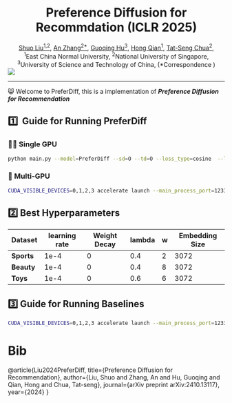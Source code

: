 

<div align='center'>
<h1>Preference Diffusion for Recommdation (ICLR 2025)</h1>
 <a href='https://scholar.google.com/citations?user=sRoqbLwAAAAJ&hl=en'>Shuo Liu<sup>1,2</sup></a>,
 <a href='https://github.com/anzhang314'>An Zhang<sup>2*</sup></a>,
 <a href='https://hugo-chinn.github.io/'>Guoqing Hu<sup>3</sup></a>,
 <a href='https://faculty.ecnu.edu.cn/_s16/qh_en/main.psp'>Hong Qian<sup>1</sup></a>,
   <a href='https://www.chuatatseng.com/'>Tat-Seng Chua<sup>2</sup></a>,
    <br>
    <sup>1</sup>East China Normal University, <sup>2</sup>National University of Singapore, 
    <br>
    <sup>3</sup>University of Science and Technology of China, (*Correspondence )
</div>







<img src='imgs/moti.svg' />

------

:smile_cat: Welcome to PreferDiff, this is a implementation of ***Preference Diffusion for Recommendation***







## :one:  ​ Guide for Running PreferDiff



### :walking_man: Single GPU 

```sh
python main.py --model=PreferDiff --sd=O --td=O --loss_type=cosine  --lamda=0.4 --w=2 --hidden_size=3072  --ab=iids
```



### :runner: Multi-GPU

```sh
CUDA_VISIBLE_DEVICES=0,1,2,3 accelerate launch --main_process_port=12330 main.py --model=PreferDiff --sd=O --td=O --loss_type=cosine  --lamda=0.4 --w=2 --hidden_size=3072 --ab=iids
```



## :two: Best Hyperparameters

| Dataset    | learning rate | Weight Decay | lambda | w    | Embedding Size |
| ---------- | ------------- | ------------ | ------ | ---- | -------------- |
| **Sports** | 1e-4          | 0            | 0.4    | 2    | 3072           |
| **Beauty** | 1e-4          | 0            | 0.4    | 8    | 3072           |
| **Toys**   | 1e-4          | 0            | 0.6    | 6    | 3072           |



## :three: Guide for Running Baselines



```sh
CUDA_VISIBLE_DEVICES=0,1,2,3 accelerate launch --main_process_port=12330 main.py --model=SASRec --sd=O --td=O 
```

# Bib

@article{Liu2024PreferDiff,
  title={Preference Diffusion for Recommendation},
  author={Liu, Shuo and Zhang, An and Hu, Guoqing and Qian, Hong and Chua, Tat-seng},
  journal={arXiv preprint arXiv:2410.13117},
  year={2024}
}